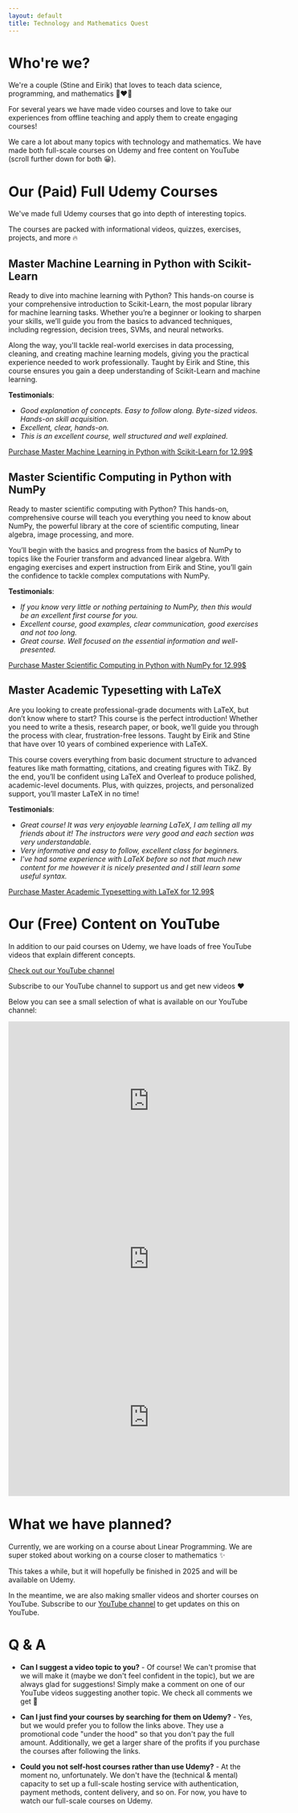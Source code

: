 ```yaml
---
layout: default
title: Technology and Mathematics Quest
---
```


# Who're we?

We're a couple (Stine and Eirik) that loves to teach data science, programming, and mathematics 👩‍❤️‍👨

For several years we have made video courses and love to take our experiences from offline teaching and apply them to create engaging courses!

We care a lot about many topics with technology and mathematics. We have made both full-scale courses on Udemy and free content on YouTube (scroll further down for both &#128512;).

# Our (Paid) Full Udemy Courses

We've made full Udemy courses that go into depth of interesting topics. 

The courses are packed with informational videos, quizzes, exercises, projects, and more 🔥

## Master Machine Learning in Python with Scikit-Learn

Ready to dive into machine learning with Python? This hands-on course is your comprehensive introduction to Scikit-Learn, the most popular library for machine learning tasks. Whether you’re a beginner or looking to sharpen your skills, we’ll guide you from the basics to advanced techniques, including regression, decision trees, SVMs, and neural networks. 

Along the way, you'll tackle real-world exercises in data processing, cleaning, and creating machine learning models, giving you the practical experience needed to work professionally. Taught by Eirik and Stine, this course ensures you gain a deep understanding of Scikit-Learn and machine learning.

**Testimonials**:
- *Good explanation of concepts. Easy to follow along. Byte-sized videos. Hands-on skill acquisition.*
- *Excellent, clear, hands-on.*
- *This is an excellent course, well structured and well explained.*

[Purchase Master Machine Learning in Python with Scikit-Learn for 12.99$](https://www.udemy.com/course/master-machine-learning-in-python-with-scikit-learn/?couponCode=JAN-FEB-OFFER)

## Master Scientific Computing in Python with NumPy

Ready to master scientific computing with Python? This hands-on, comprehensive course will teach you everything you need to know about NumPy, the powerful library at the core of scientific computing, linear algebra, image processing, and more. 

You’ll begin with the basics and progress from the basics of NumPy to topics like the Fourier transform and advanced linear algebra. With engaging exercises and expert instruction from Eirik and Stine, you’ll gain the confidence to tackle complex computations with NumPy.

**Testimonials**:
- *If you know very little or nothing pertaining to NumPy, then this would be an excellent first course for you.*
- *Excellent course, good examples, clear communication, good exercises and not too long.*
- *Great course. Well focused on the essential information and well-presented.*

[Purchase Master Scientific Computing in Python with NumPy for 12.99$](https://www.udemy.com/course/scientific-computing-with-numpy/?couponCode=JAN-FEB-OFFER)

## Master Academic Typesetting with LaTeX

Are you looking to create professional-grade documents with LaTeX, but don’t know where to start? This course is the perfect introduction! Whether you need to write a thesis, research paper, or book, we’ll guide you through the process with clear, frustration-free lessons. Taught by Eirik and Stine that have over 10 years of combined experience with LaTeX. 

This course covers everything from basic document structure to advanced features like math formatting, citations, and creating figures with TikZ. By the end, you’ll be confident using LaTeX and Overleaf to produce polished, academic-level documents. Plus, with quizzes, projects, and personalized support, you’ll master LaTeX in no time!

**Testimonials**:
- *Great course! It was very enjoyable learning LaTeX, I am telling all my friends about it! The instructors were very good and each section was very understandable.*
- *Very informative and easy to follow, excellent class for beginners.*
- *I've had some experience with LaTeX before so not that much new content for me however it is nicely presented and I still learn some useful syntax.*


[Purchase Master Academic Typesetting with LaTeX for 12.99$](https://www.udemy.com/course/mastering-latex/?couponCode=JAN-FEB-OFFER)

# Our (Free) Content on YouTube

In addition to our paid courses on Udemy, we have loads of free YouTube videos that explain different concepts.

[Check out our YouTube channel](https://www.youtube.com/@TMQuest)

Subscribe to our YouTube channel to support us and get new videos ❤️

Below you can see a small selection of what is available on our YouTube channel:

<iframe width="560" height="315" src="https://www.youtube.com/embed/0tv6ehKCZJQ?si=t66o9O1glb_MB6zm" title="YouTube video player" frameborder="0" allow="accelerometer; autoplay; clipboard-write; encrypted-media; gyroscope; picture-in-picture; web-share" referrerpolicy="strict-origin-when-cross-origin" allowfullscreen></iframe>

<iframe width="560" height="315" src="https://www.youtube.com/embed/NQj87uFm-_s?si=8ad1zltP6t4yHnJd" title="YouTube video player" frameborder="0" allow="accelerometer; autoplay; clipboard-write; encrypted-media; gyroscope; picture-in-picture; web-share" referrerpolicy="strict-origin-when-cross-origin" allowfullscreen></iframe>

<iframe width="560" height="315" src="https://www.youtube.com/embed/C-ewQzv-QH8?si=rPpSWD3mEFWFCyHZ" title="YouTube video player" frameborder="0" allow="accelerometer; autoplay; clipboard-write; encrypted-media; gyroscope; picture-in-picture; web-share" referrerpolicy="strict-origin-when-cross-origin" allowfullscreen></iframe>

# What we have planned?

Currently, we are working on a course about Linear Programming. We are super stoked about working on a course closer to mathematics ✨

This takes a while, but it will hopefully be finished in 2025 and will be available on Udemy.

In the meantime, we are also making smaller videos and shorter courses on YouTube. Subscribe to our [YouTube channel]((https://www.youtube.com/@TMQuest)) to get updates on this on YouTube. 

# Q & A

*   **Can I suggest a video topic to you?** - Of course! We can't promise that we will make it (maybe we don't feel confident in the topic), but we are always glad for suggestions! Simply make a comment on one of our YouTube videos suggesting another topic. We check all comments we get 🥰

*   **Can I just find your courses by searching for them on Udemy?** - Yes, but we would prefer you to follow the links above. They use a promotional code "under the hood" so that you don't pay the full amount. Additionally, we get a larger share of the profits if you purchase the courses after following the links.

*   **Could you not self-host courses rather than use Udemy?** - At the moment no, unfortunately. We don't have the (technical & mental) capacity to set up a full-scale hosting service with authentication, payment methods, content delivery, and so on. For now, you have to watch our full-scale courses on Udemy.
